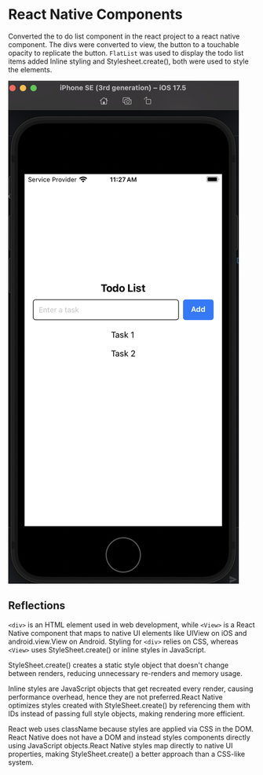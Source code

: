 # React Native Components

Converted the to do list component in the react project to a react native component. The divs were converted to view, the button to a touchable opacity to replicate the button. `FlatList` was used to display the todo list items added Inline styling and Stylesheet.create(), both were used to style the elements.

![alt text](image-2.png)

## Reflections

`<div>` is an HTML element used in web development, while `<View>` is a React Native component that maps to native UI elements like UIView on iOS and android.view.View on Android. Styling for `<div>` relies on CSS, whereas `<View>` uses StyleSheet.create() or inline styles in JavaScript.

StyleSheet.create() creates a static style object that doesn't change between renders, reducing unnecessary re-renders and memory usage.

Inline styles are JavaScript objects that get recreated every render, causing performance overhead, hence they are not preferred.React Native optimizes styles created with StyleSheet.create() by referencing them with IDs instead of passing full style objects, making rendering more efficient.

React web uses className because styles are applied via CSS in the DOM. React Native does not have a DOM and instead styles components directly using JavaScript objects.React Native styles map directly to native UI properties, making StyleSheet.create() a better approach than a CSS-like system.
